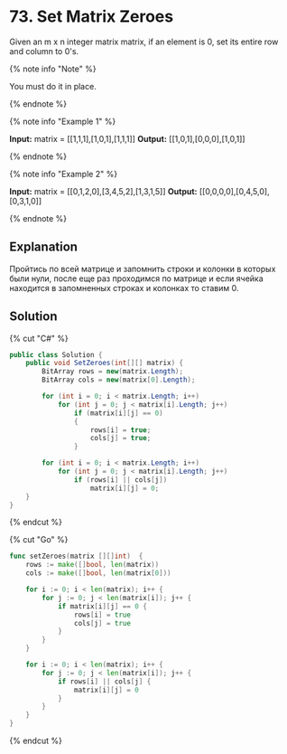 # 73. Set Matrix Zeroes

Given an m x n integer matrix matrix, if an element is 0, set its entire row and column to 0's.

{% note info "Note" %}

You must do it in place.

{% endnote %}

{% note info "Example 1" %}

**Input:** matrix = [[1,1,1],[1,0,1],[1,1,1]]
**Output:** [[1,0,1],[0,0,0],[1,0,1]]

{% endnote %}

{% note info "Example 2" %}

**Input:** matrix = [[0,1,2,0],[3,4,5,2],[1,3,1,5]]
**Output:** [[0,0,0,0],[0,4,5,0],[0,3,1,0]]

{% endnote %}

## Explanation
Пройтись по всей матрице и запомнить строки и колонки в которых были нули, после еще раз проходимся по матрице и если ячейка находится в запомненных строках и колонках то ставим 0.

## Solution
{% cut "C#" %}
```cs
public class Solution {
    public void SetZeroes(int[][] matrix) {
        BitArray rows = new(matrix.Length);
        BitArray cols = new(matrix[0].Length);

        for (int i = 0; i < matrix.Length; i++)
            for (int j = 0; j < matrix[i].Length; j++)
                if (matrix[i][j] == 0)
                {
                    rows[i] = true;
                    cols[j] = true;
                }

        for (int i = 0; i < matrix.Length; i++)
            for (int j = 0; j < matrix[i].Length; j++)
                if (rows[i] || cols[j])
                    matrix[i][j] = 0;
    }
}
```
{% endcut %}

{% cut "Go" %}
```go
func setZeroes(matrix [][]int)  {
    rows := make([]bool, len(matrix))
    cols := make([]bool, len(matrix[0]))

    for i := 0; i < len(matrix); i++ {
        for j := 0; j < len(matrix[i]); j++ {
            if matrix[i][j] == 0 {
                rows[i] = true
                cols[j] = true
            }
        }
    }

    for i := 0; i < len(matrix); i++ {
        for j := 0; j < len(matrix[i]); j++ {
            if rows[i] || cols[j] {
                matrix[i][j] = 0
            }
        }
    }
}
```
{% endcut %}